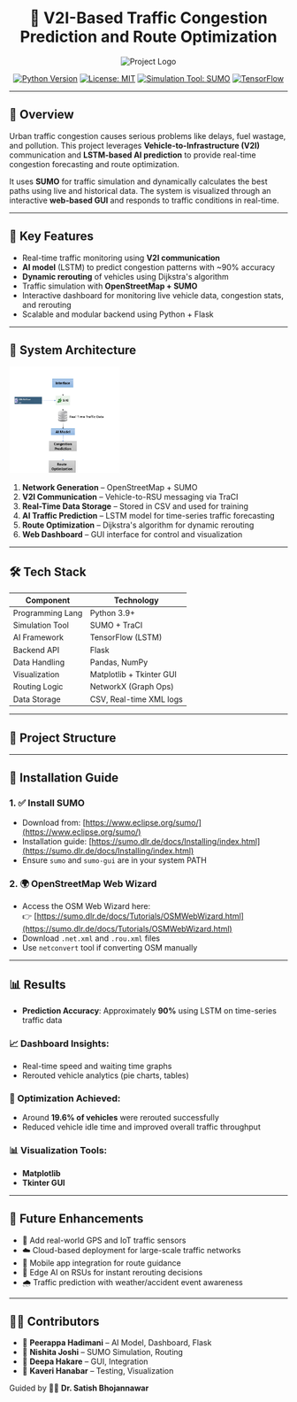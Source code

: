 <div align="center">
  <h1>🚦 V2I-Based Traffic Congestion Prediction and Route Optimization</h1>
  <img src="docs/imgs/traffic_ai_logo.png" width="200" alt="Project Logo">
  
  [![Python Version](https://img.shields.io/badge/python-3.9%2B-blue)](https://www.python.org)
  [![License: MIT](https://img.shields.io/badge/License-MIT-yellow.svg)](LICENSE)
  [![Simulation Tool: SUMO](https://img.shields.io/badge/SUMO-Traffic%20Simulator-blue)](https://www.eclipse.org/sumo/)
  [![TensorFlow](https://img.shields.io/badge/AI-Model%20(TensorFlow)-green)](https://www.tensorflow.org/)
</div>

---

## 📖 Overview

Urban traffic congestion causes serious problems like delays, fuel wastage, and pollution. This project leverages **Vehicle-to-Infrastructure (V2I)** communication and **LSTM-based AI prediction** to provide real-time congestion forecasting and route optimization.

It uses **SUMO** for traffic simulation and dynamically calculates the best paths using live and historical data. The system is visualized through an interactive **web-based GUI** and responds to traffic conditions in real-time.

---

## 🚗 Key Features

- Real-time traffic monitoring using **V2I communication**
- **AI model** (LSTM) to predict congestion patterns with ~90% accuracy
- **Dynamic rerouting** of vehicles using Dijkstra's algorithm
- Traffic simulation with **OpenStreetMap + SUMO**
- Interactive dashboard for monitoring live vehicle data, congestion stats, and rerouting
- Scalable and modular backend using Python + Flask

---

## 🧠 System Architecture


<img src="docs/imgs/Architecture.png" width="200" alt="Architecture">


1. **Network Generation** – OpenStreetMap + SUMO
2. **V2I Communication** – Vehicle-to-RSU messaging via TraCI
3. **Real-Time Data Storage** – Stored in CSV and used for training
4. **AI Traffic Prediction** – LSTM model for time-series traffic forecasting
5. **Route Optimization** – Dijkstra's algorithm for dynamic rerouting
6. **Web Dashboard** – GUI interface for control and visualization

---

## 🛠️ Tech Stack

| Component         | Technology               |
|------------------|---------------------------|
| Programming Lang | Python 3.9+               |
| Simulation Tool  | SUMO + TraCI              |
| AI Framework     | TensorFlow (LSTM)         |
| Backend API      | Flask                     |
| Data Handling    | Pandas, NumPy             |
| Visualization    | Matplotlib + Tkinter GUI  |
| Routing Logic    | NetworkX (Graph Ops)      |
| Data Storage     | CSV, Real-time XML logs   |

---

## 📂 Project Structure


---


## 🧩 Installation Guide
### 1. ✅ Install SUMO

- Download from: [https://www.eclipse.org/sumo/](https://www.eclipse.org/sumo/)
- Installation guide: [https://sumo.dlr.de/docs/Installing/index.html](https://sumo.dlr.de/docs/Installing/index.html)
- Ensure `sumo` and `sumo-gui` are in your system PATH

### 2. 🌍 OpenStreetMap Web Wizard

- Access the OSM Web Wizard here:  
  👉 [https://sumo.dlr.de/docs/Tutorials/OSMWebWizard.html](https://sumo.dlr.de/docs/Tutorials/OSMWebWizard.html)
- Download `.net.xml` and `.rou.xml` files
- Use `netconvert` tool if converting OSM manually

---

## 📊 Results

- **Prediction Accuracy**: Approximately **90%** using LSTM on time-series traffic data

### 📈 Dashboard Insights:
- Real-time speed and waiting time graphs
- Rerouted vehicle analytics (pie charts, tables)

### 🚦 Optimization Achieved:
- Around **19.6% of vehicles** were rerouted successfully
- Reduced vehicle idle time and improved overall traffic throughput

### 📊 Visualization Tools:
- **Matplotlib**
- **Tkinter GUI**

---

## 🔮 Future Enhancements

- 🔧 Add real-world GPS and IoT traffic sensors
- ☁️ Cloud-based deployment for large-scale traffic networks
- 📱 Mobile app integration for route guidance
- 🧠 Edge AI on RSUs for instant rerouting decisions
- 🌧️ Traffic prediction with weather/accident event awareness

---

## 👨‍💻 Contributors

- 👤 **Peerappa Hadimani** – AI Model, Dashboard, Flask
- 👤 **Nishita Joshi** – SUMO Simulation, Routing
- 👤 **Deepa Hakare** – GUI, Integration
- 👤 **Kaveri Hanabar** – Testing, Visualization

Guided by 🧑‍🏫 **Dr. Satish Bhojannawar**






